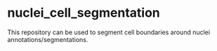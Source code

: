 # nuclei_cell_segmentation
This repository can be used to segment cell boundaries around nuclei annotations/segmentations.
